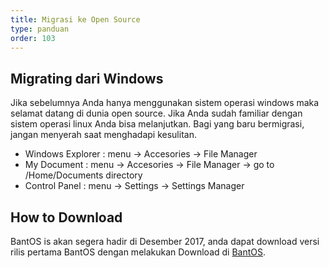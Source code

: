 ```yaml
---
title: Migrasi ke Open Source
type: panduan
order: 103
---
```


## Migrating dari Windows

Jika sebelumnya Anda hanya menggunakan sistem operasi windows maka selamat datang di dunia open source. Jika Anda sudah familiar dengan sistem operasi linux Anda bisa melanjutkan. Bagi yang baru bermigrasi, jangan menyerah saat menghadapi kesulitan.

- Windows Explorer : menu
 → Accesories → File Manager
- My Document : menu
 → Accesories → File Manager → go to /Home/Documents directory
- Control Panel : menu
→ Settings → Settings Manager

## How to Download

BantOS is akan segera hadir di Desember 2017, anda dapat download versi rilis pertama BantOS dengan melakukan Download di [BantOS](http://linux.dev.bantenprov.go.id/iso/bantos.iso).
